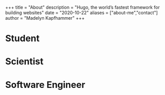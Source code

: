 +++
title = "About"
description = "Hugo, the world’s fastest framework for building websites"
date = "2020-10-22"
aliases = ["about-me","contact"]
author = "Madelyn Kapfhammer"
+++

# Student

# Scientist

# Software Engineer
